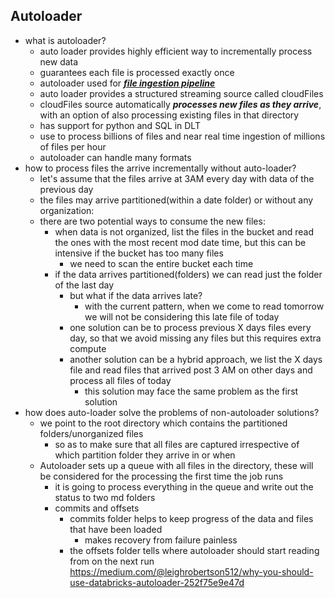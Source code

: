 ## Autoloader
- what is autoloader?
	- auto loader provides highly efficient way to incrementally process new data
	- guarantees each file is processed exactly once
	- autoloader used for ***[file ingestion pipeline](https://docs.databricks.com/en/ingestion/auto-loader/index.html)***
	- auto loader provides a structured streaming source called cloudFiles
	- cloudFiles source automatically ***processes new files as they arrive***, with an option of also processing existing files in that directory
	- has support for python and SQL in DLT
	- use to process billions of files and near real time ingestion of millions of files per hour
	- autoloader can handle many formats
- how to process files the arrive incrementally without auto-loader?
	- let's assume that the files arrive at 3AM every day with data of the previous day
	- the files may arrive partitioned(within a date folder) or without any organization:
	- there are two potential ways to consume the new files:
		- when data is not organized, list the files in the bucket and read the ones with the most recent mod date time, but this can be intensive if the bucket has too many files
			- we need to scan the entire bucket each time
		- if the data arrives partitioned(folders) we can read just the folder of the last day
			- but what if the data arrives late?
				- with the current pattern, when we come to read tomorrow we will not be considering this late file of today
			- one solution can be to process previous X days files every day, so that we avoid missing any files but this requires extra compute
			- another solution can be a hybrid approach, we list the X days file and read files that arrived post 3 AM on other days and process all files of today
				- this solution may face the same problem as the first solution
- how does auto-loader solve the problems of non-autoloader solutions?
	- we point to the root directory which contains the partitioned folders/unorganized files
		- so as to make sure that all files are captured irrespective of which partition folder they arrive in or when
	- Autoloader sets up a queue with all files in the directory, these will be considered for the processing the first time the job runs
		- it is going to process everything in the queue and write out the status to two md folders
		-  commits and offsets
			- commits folder helps to keep progress of the data and files that have been loaded
				- makes recovery from failure painless
			- the offsets folder tells where autoloader should start reading from on the next run
https://medium.com/@leighrobertson512/why-you-should-use-databricks-autoloader-252f75e9e47d